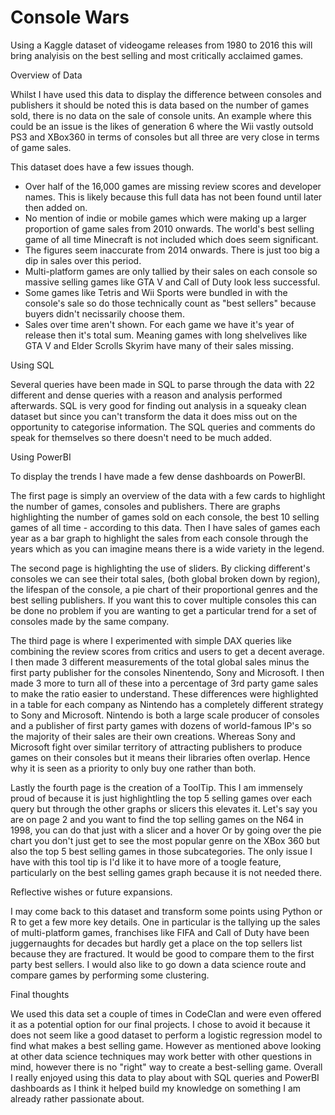 # Console Wars
 Using a Kaggle dataset of videogame releases from 1980 to 2016 this will bring analyisis on the best selling and most critically acclaimed games. 
 
 Overview of Data

Whilst I have used this data to display the difference between consoles and publishers it should be noted this is data based on the number of games sold, there is no data on the sale of console units.
An example where this could be an issue is the likes of generation 6 where the Wii vastly outsold PS3 and XBox360 in terms of consoles but all three are very close in terms of game sales. 

This dataset does have a few issues though. 

 - Over half of the 16,000 games are missing review scores and developer names. This is likely because this full data has not been found until later then added on.
 - No mention of indie or mobile games which were making up a larger proportion of game sales from 2010 onwards. The world's best selling game of all time Minecraft is not included which does seem significant. 
 - The figures seem inaccurate from 2014 onwards. There is just too big a dip in sales over this period. 
 - Multi-platform games are only tallied by their sales on each console so massive selling games like GTA V and Call of Duty look less successful.
 - Some games like Tetris and Wii Sports were bundled in with the console's sale so do those technically count as "best sellers" because buyers didn't necissarily choose them.
 - Sales over time aren't shown. For each game we have it's year of release then it's total sum. Meaning games with long shelvelives like GTA V and Elder Scrolls Skyrim have many of their sales missing. 

 Using SQL 

Several queries have been made in SQL to parse through the data with 22 different and dense queries with a reason and analysis performed afterwards.
SQL is very good for finding out analysis in a squeaky clean dataset but since you can't transform the data it does miss out on the opportunity to categorise information.
The SQL queries and comments do speak for themselves so there doesn't need to be much added. 

 Using PowerBI

To display the trends I have made a few dense dashboards on PowerBI. 

The first page is simply an overview of the data with a few cards to highlight the number of games, consoles and publishers.
There are graphs highlighting the number of games sold on each console, the best 10 selling games of all time - according to this data.
Then I have sales of games each year as a bar graph to highlight the sales from each console through the years which as you can imagine means there is a wide variety in the legend.

The second page is highlighting the use of sliders. By clicking different's consoles we can see their total sales, (both global broken down by region), the lifespan of the console, a pie chart of their proportional genres and the best selling publishers.
If you want this to cover multiple consoles this can be done no problem if you are wanting to get a particular trend for a set of consoles made by the same company.

The third page is where I experimented with simple DAX queries like combining the review scores from critics and users to get a decent average. 
I then made 3 different measurements of the total global sales minus the first party publisher for the consoles Ninentendo, Sony and Microsoft.
I then made 3 more to turn all of these into a percentage of 3rd party game sales to make the ratio easier to understand.
These differences were highlighted in a table for each company as Nintendo has a completely different strategy to Sony and Microsoft. 
Nintendo is both a large scale producer of consoles and a publisher of first party games with dozens of world-famous IP's so the majority of their sales are their own creations.
Whereas Sony and Microsoft fight over similar territory of attracting publishers to produce games on their consoles but it means their libraries often overlap. Hence why it is seen as a priority to only buy one rather than both.

Lastly the fourth page is the creation of a ToolTip. 
This I am immensely proud of because it is just highlightling the top 5 selling games over each query but through the other graphs or slicers this elevates it.
Let's say you are on page 2 and you want to find the top selling games on the N64 in 1998, you can do that just with a slicer and a hover 
Or by going over the pie chart you don't just get to see the most popular genre on the XBox 360 but also the top 5 best selling games in those subcategories. 
The only issue I have with this tool tip is I'd like it to have more of a toogle feature, particularly on the best selling games graph because it is not needed there. 

 Reflective wishes or future expansions. 

I may come back to this dataset and transform some points using Python or R to get a few more key details. 
One in particular is the tallying up the sales of multi-platform games, franchises like FIFA and Call of Duty have been juggernaughts for decades but hardly get a place on the top sellers list because they are fractured. 
It would be good to compare them to the first party best sellers.
I would also like to go down a data science route and compare games by performing some clustering.

 Final thoughts

We used this data set a couple of times in CodeClan and were even offered it as a potential option for our final projects. 
I chose to avoid it because it does not seem like a good dataset to perform a logistic regression model to find what makes a best selling game.
However as mentioned above looking at other data science techniques may work better with other questions in mind, however there is no "right" way to create a best-selling game.
Overall I really enjoyed using this data to play about with SQL queries and PowerBI dashboards as I think it helped build my knowledge on something I am already rather passionate about. 